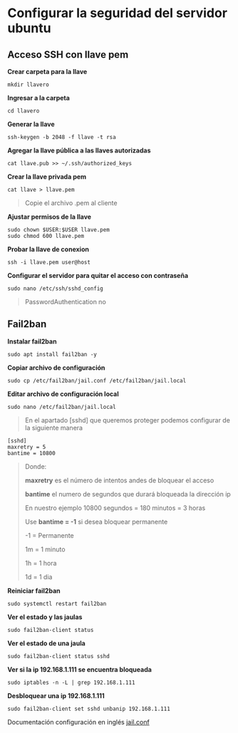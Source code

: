 # Configurar la seguridad del servidor ubuntu

## Acceso SSH con llave pem

**Crear carpeta para la llave**

```
mkdir llavero
```
**Ingresar a la carpeta**

```
cd llavero
```
**Generar la llave**

```
ssh-keygen -b 2048 -f llave -t rsa
```
**Agregar la llave pública a las llaves autorizadas**

```
cat llave.pub >> ~/.ssh/authorized_keys
```

**Crear la llave privada pem**

```
cat llave > llave.pem
```

> Copie el archivo .pem al cliente

**Ajustar permisos de la llave**

```
sudo chown $USER:$USER llave.pem
sudo chmod 600 llave.pem
```

**Probar la llave de conexion**

```
ssh -i llave.pem user@host
```

**Configurar el servidor para quitar el acceso con contraseña**
```
sudo nano /etc/ssh/sshd_config
```

> PasswordAuthentication no

## Fail2ban

**Instalar fail2ban**
```
sudo apt install fail2ban -y
```

**Copiar archivo de configuración**
```
sudo cp /etc/fail2ban/jail.conf /etc/fail2ban/jail.local
```

**Editar archivo de configuración local**
```
sudo nano /etc/fail2ban/jail.local
```

> En el apartado [sshd] que queremos proteger podemos configurar de la siguiente manera

```
[sshd]
maxretry = 5
bantime = 10800
```

> Donde:
> 
> **maxretry** es el número de intentos andes de bloquear el acceso 
> 
> **bantime** el numero de segundos que durará bloqueada la dirección ip
> 
> En nuestro ejemplo 10800 segundos = 180 minutos = 3 horas
> 
> Use **bantime = -1** si desea bloquear permanente 
>
> -1 = Permanente
>
> 1m = 1 minuto
>
> 1h = 1 hora
>
> 1d = 1 dia

**Reiniciar fail2ban**
```
sudo systemctl restart fail2ban
```

**Ver el estado y las jaulas**
```
sudo fail2ban-client status
```

**Ver el estado de una jaula**
```
sudo fail2ban-client status sshd
```

**Ver si la ip 192.168.1.111 se encuentra bloqueada**
```
sudo iptables -n -L | grep 192.168.1.111
```

**Desbloquear una ip 192.168.1.111**
```
sudo fail2ban-client set sshd unbanip 192.168.1.111
```
Documentación configuración en inglés [jail.conf](https://github.com/fail2ban/fail2ban/blob/master/config/jail.conf)
